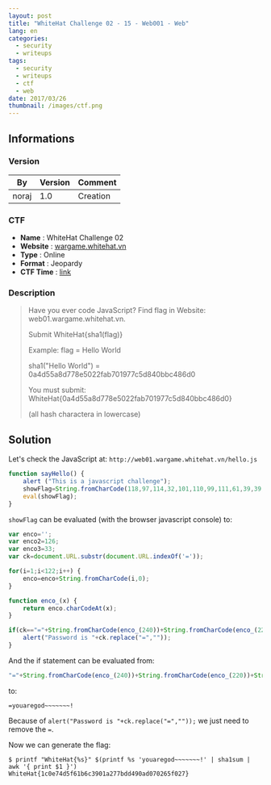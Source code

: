 ```yaml
---
layout: post
title: "WhiteHat Challenge 02 - 15 - Web001 - Web"
lang: en
categories:
  - security
  - writeups
tags:
  - security
  - writeups
  - ctf
  - web
date: 2017/03/26
thumbnail: /images/ctf.png
---
```

## Informations

### Version

| By        | Version | Comment
| ---       | ---     | ---
| noraj     | 1.0     | Creation

### CTF

- **Name** : WhiteHat Challenge 02
- **Website** : [wargame.whitehat.vn](https://wargame.whitehat.vn/)
- **Type** : Online
- **Format** : Jeopardy
- **CTF Time** : [link](https://ctftime.org/event/447)

### Description

> Have you ever code JavaScript? Find flag in Website: web01.wargame.whitehat.vn.
>
>Submit WhiteHat{sha1(flag)}
>
> Example: flag = Hello World
>
> sha1("Hello World") = 0a4d55a8d778e5022fab701977c5d840bbc486d0
>
> You must submit: WhiteHat{0a4d55a8d778e5022fab701977c5d840bbc486d0}
>
> (all hash charactera in lowercase)

## Solution

Let's check the JavaScript at: `http://web01.wargame.whitehat.vn/hello.js`

```javascript
function sayHello() {
    alert ("This is a javascript challenge");
    showFlag=String.fromCharCode(118,97,114,32,101,110,99,111,61,39,39,59,13,10,118,97,114,32,101,110,99,111,50,61,49,50,54,59,13,10,118,97,114,32,101,110,99,111,51,61,51,51,59,13,10,118,97,114,32,99,107,61,100,111,99,117,109,101,110,116,46,85,82,76,46,115,117,98,115,116,114,40,100,111,99,117,109,101,110,116,46,85,82,76,46,105,110,100,101,120,79,102,40,39,61,39,41,41,59,13,10,32,13,10,32,13,10,102,111,114,40,105,61,49,59,105,60,49,50,50,59,105,43,43,41,13,10,123,13,10,101,110,99,111,61,101,110,99,111,43,83,116,114,105,110,103,46,102,114,111,109,67,104,97,114,67,111,100,101,40,105,44,48,41,59,13,10,125,13,10,32,13,10,102,117,110,99,116,105,111,110,32,101,110,99,111,95,40,120,41,13,10,123,13,10,114,101,116,117,114,110,32,101,110,99,111,46,99,104,97,114,67,111,100,101,65,116,40,120,41,59,13,10,125,13,10,32,13,10,105,102,40,99,107,61,61,34,61,34,43,83,116,114,105,110,103,46,102,114,111,109,67,104,97,114,67,111,100,101,40,101,110,99,111,95,40,50,52,48,41,41,43,83,116,114,105,110,103,46,102,114,111,109,67,104,97,114,67,111,100,101,40,101,110,99,111,95,40,50,50,48,41,41,43,83,116,114,105,110,103,46,102,114,111,109,67,104,97,114,67,111,100,101,40,101,110,99,111,95,40,50,51,50,41,41,43,83,116,114,105,110,103,46,102,114,111,109,67,104,97,114,67,111,100,101,40,101,110,99,111,95,40,49,57,50,41,41,43,83,116,114,105,110,103,46,102,114,111,109,67,104,97,114,67,111,100,101,40,101,110,99,111,95,40,50,50,54,41,41,43,83,116,114,105,110,103,46,102,114,111,109,67,104,97,114,67,111,100,101,40,101,110,99,111,95,40,50,48,48,41,41,43,83,116,114,105,110,103,46,102,114,111,109,67,104,97,114,67,111,100,101,40,101,110,99,111,95,40,50,48,52,41,41,43,83,116,114,105,110,103,46,102,114,111,109,67,104,97,114,67,111,100,101,40,101,110,99,111,95,40,50,50,50,45,50,41,41,43,83,116,114,105,110,103,46,102,114,111,109,67,104,97,114,67,111,100,101,40,101,110,99,111,95,40,49,57,56,41,41,43,34,126,126,126,126,126,126,34,43,83,116,114,105,110,103,46,102,114,111,109,67,104,97,114,67,111,100,101,40,101,110,99,111,50,41,43,83,116,114,105,110,103,46,102,114,111,109,67,104,97,114,67,111,100,101,40,101,110,99,111,51,41,41,13,10,123,13,10,97,108,101,114,116,40,34,80,97,115,115,119,111,114,100,32,105,115,32,34,43,99,107,46,114,101,112,108,97,99,101,40,34,61,34,44,34,34,41,41,59,13,10,125,13,10);
    eval(showFlag);
}
```

`showFlag` can be evaluated (with the browser javascript console) to:

```javascript
var enco='';
var enco2=126;
var enco3=33;
var ck=document.URL.substr(document.URL.indexOf('='));

for(i=1;i<122;i++) {
    enco=enco+String.fromCharCode(i,0);
}

function enco_(x) {
    return enco.charCodeAt(x);
}

if(ck=="="+String.fromCharCode(enco_(240))+String.fromCharCode(enco_(220))+String.fromCharCode(enco_(232))+String.fromCharCode(enco_(192))+String.fromCharCode(enco_(226))+String.fromCharCode(enco_(200))+String.fromCharCode(enco_(204))+String.fromCharCode(enco_(222-2))+String.fromCharCode(enco_(198))+"~~~~~~"+String.fromCharCode(enco2)+String.fromCharCode(enco3)) {
    alert("Password is "+ck.replace("=",""));
}
```

And the if statement can be evaluated from:

```javascript
"="+String.fromCharCode(enco_(240))+String.fromCharCode(enco_(220))+String.fromCharCode(enco_(232))+String.fromCharCode(enco_(192))+String.fromCharCode(enco_(226))+String.fromCharCode(enco_(200))+String.fromCharCode(enco_(204))+String.fromCharCode(enco_(222-2))+String.fromCharCode(enco_(198))+"~~~~~~"+String.fromCharCode(enco2)+String.fromCharCode(enco3)
```

to:

```
=youaregod~~~~~~~!
```

Because of `alert("Password is "+ck.replace("=",""));` we just need to remove the `=`.

Now we can generate the flag:

```
$ printf "WhiteHat{%s}" $(printf %s 'youaregod~~~~~~~!' | sha1sum | awk '{ print $1 }')
WhiteHat{1c0e74d5f61b6c3901a277bdd490ad070265f027}
```
